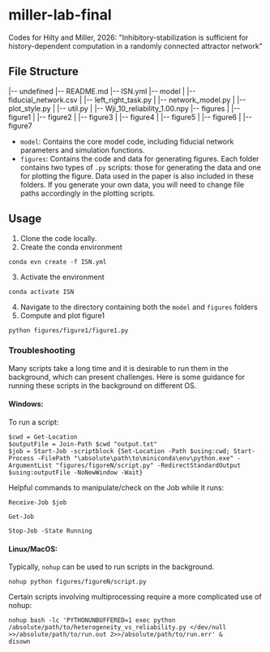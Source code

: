 # miller-lab-final
Codes for Hilty and Miller, 2026: "Inhibitory-stabilization is sufficient for history-dependent computation in a randomly connected attractor network"

## File Structure
|-- undefined
    |-- README.md
    |-- ISN.yml
    |-- model
    |   |-- fiducial_network.csv
    |   |-- left_right_task.py
    |   |-- network_model.py
    |   |-- plot_style.py
    |   |-- util.py
    |   |-- Wji_10_reliability_1.00.npy
    |-- figures
    |   |-- figure1
    |   |-- figure2
    |   |-- figure3
    |   |-- figure4
    |   |-- figure5
    |   |-- figure6
    |   |-- figure7

- `model`: Contains the core model code, including fiducial network parameters and simulation functions.
- `figures`: Contains the code and data for generating figures. Each folder contains two types of `.py` scripts: those for generating the data and one for plotting the figure. Data used in the paper is also included in these folders. If you generate your own data, you will need to change file paths accordingly in the plotting scripts.

## Usage
1) Clone the code locally.
2) Create the conda environment
```
conda evn create -f ISN.yml
```
3) Activate the environment
```
conda activate ISN
```
4) Navigate to the directory containing both the `model` and `figures` folders
5) Compute and plot figure1
```
python figures/figure1/figure1.py
```

### Troubleshooting
Many scripts take a long time and it is desirable to run them in the background, which can present challenges. Here is some guidance for running these scripts in the background on different OS.

#### Windows:
To run a script:
```
$cwd = Get-Location
$outputFile = Join-Path $cwd "output.txt"
$job = Start-Job -scriptblock {Set-Location -Path $using:cwd; Start-Process -FilePath "\absolute\path\to\miniconda\env\python.exe" -ArgumentList "figures/figureN/script.py" -RedirectStandardOutput $using:outputFile -NoNewWindow -Wait}
```
Helpful commands to manipulate/check on the Job while it runs:
```
Receive-Job $job
```
```
Get-Job
```
```
Stop-Job -State Running
```

#### Linux/MacOS:
Typically, `nohup` can be used to run scripts in the background.
```
nohup python figures/figureN/script.py
```
Certain scripts involving multiprocessing require a more complicated use of nohup:
```
nohup bash -lc 'PYTHONUNBUFFERED=1 exec python /absolute/path/to/heterogeneity_vs_reliability.py </dev/null >>/absolute/path/to/run.out 2>>/absolute/path/to/run.err' &
disown
```